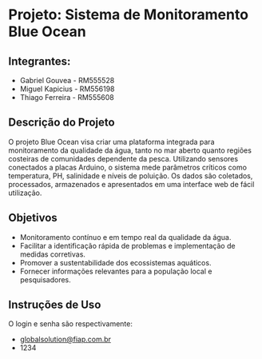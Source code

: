 # Projeto: Sistema de Monitoramento Blue Ocean

## Integrantes:
- Gabriel Gouvea - RM555528
- Miguel Kapicius - RM556198
- Thiago Ferreira - RM555608

## Descrição do Projeto
O projeto Blue Ocean visa criar uma plataforma integrada para monitoramento da qualidade da água, tanto no mar aberto quanto regiões costeiras de comunidades dependente da pesca. Utilizando sensores conectados a placas Arduino, o sistema mede parâmetros críticos como temperatura, PH, salinidade e níveis de poluição. Os dados são coletados, processados, armazenados e apresentados em uma interface web de fácil utilização.

## Objetivos
- Monitoramento contínuo e em tempo real da qualidade da água.
- Facilitar a identificação rápida de problemas e implementação de medidas corretivas.
- Promover a sustentabilidade dos ecossistemas aquáticos.
- Fornecer informações relevantes para a população local e pesquisadores.

## Instruções de Uso
O login e senha são respectivamente:
- globalsolution@fiap.com.br
- 1234

